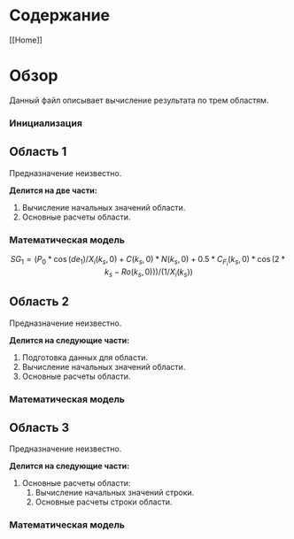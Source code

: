 # Содержание

[[Home]]

# Обзор
Данный файл описывает вычисление результата по трем областям.


### Инициализация


## Область 1
Предназначение неизвестно.

**Делится на две части:**
1. Вычисление начальных значений области.
2. Основные расчеты области.

### Математическая модель
$$
SG_1=(P_0 * \cos(de_1) / X_i(k_s, 0) + C(k_s, 0) * N(k_s, 0) + 0.5 * C_{F_i}(k_s, 0) * \cos(2 * k_s - Ro(k_s, 0)))/(1 / X_i(k_s))
$$



## Область 2
Предназначение неизвестно.

**Делится на следующие части:**
1. Подготовка данных для области.
2. Вычисление начальных значений области.
3. Основные расчеты области.

### Математическая модель



## Область 3
Предназначение неизвестно.

**Делится на следующие части:**
1. Основные расчеты области:
	1. Вычисление начальных значений строки.
	2. Основные расчеты строки области.

### Математическая модель


